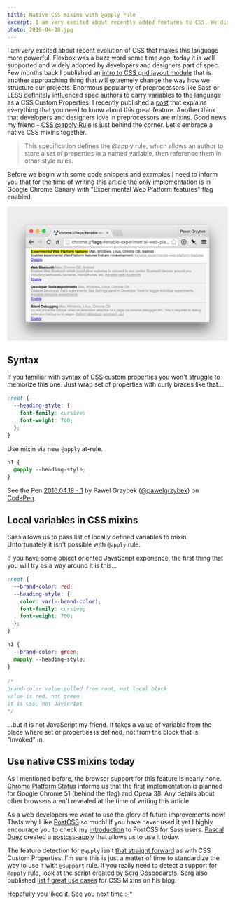 ```yaml
---
title: Native CSS mixins with @apply rule
excerpt: I am very excited about recently added features to CSS. We discussed custom properties and now it is a time to talk about native mixins with @apply rule.
photo: 2016-04-18.jpg
---
```


I am very excited about recent evolution of CSS that makes this language more powerful. Flexbox was a buzz word some time ago, today it is well supported and widely adopted by developers and designers part of spec. Few months back I published an [intro to CSS grid layout module](https://pawelgrzybek.com/lets-get-into-the-basics-of-css-grid-layout-model/) that is another approaching thing that will extremely change the way how we structure our projects. Enormous popularity of preprocessors like Sass or LESS definitely influenced spec authors to carry variables to the language as a CSS Custom Properties. I recently published a [post](https://pawelgrzybek.com/css-custom-properties-explained/) that explains everything that you need to know about this great feature. Another think that developers and designers love in preprocessors are mixins. Good news my friend - [CSS @apply Rule](https://tabatkins.github.io/specs/css-apply-rule/) is just behind the corner. Let's embrace a native CSS mixins together.

> This specification defines the @apply rule, which allows an author to store a set of properties in a named variable, then reference them in other style rules.

Before we begin with some code snippets and examples I need to inform you that for the time of writing this article [the only implementation](https://www.chromestatus.com/feature/5753701012602880) is in Google Chrome Canary with "Experimental Web Platform features" flag enabled.

![Enable Experimental Web Platform Featured Flag in Google Chrome](/photos/2016-04-18-1.jpg)

## Syntax

If you familiar with syntax of CSS custom properties you won't struggle to memorize this one. Just wrap set of properties with curly braces like that...

```scss
:root {
  --heading-style: {
    font-family: cursive;
    font-weight: 700;
  };
}
```

Use mixin via new `@apply` at-rule.

```scss
h1 {
  @apply --heading-style;
}
```

<p data-height="170" data-theme-id="dark" data-slug-hash="MyGVoo" data-default-tab="result" data-user="pawelgrzybek" data-embed-version="2" class="codepen">See the Pen <a href="http://codepen.io/pawelgrzybek/pen/MyGVoo/">2016.04.18 - 1</a> by Pawel Grzybek (<a href="http://codepen.io/pawelgrzybek">@pawelgrzybek</a>) on <a href="http://codepen.io">CodePen</a>.</p>
<script async src="//assets.codepen.io/assets/embed/ei.js"></script>

## Local variables in CSS mixins

Sass allows us to pass list of locally defined variables to mixin. Unfortunately it isn't possible with `@apply` rule.

If you have some object oriented JavaScript experience, the first thing that you will try as a way around it is this...

```scss
:root {
  --brand-color: red;
  --heading-style: {
    color: var(--brand-color);
    font-family: cursive;
    font-weight: 700;
  };
}
```

```scss
h1 {
  --brand-color: green;
  @apply --heading-style;
}

/*
brand-color value pulled from root, not local block
value is red, not green
it is CSS, not JavScript
*/
```

...but it is not JavaScript my friend. It takes a value of variable from the place where set or properties is defined, not from the block that is "invoked" in.

## Use native CSS mixins today

As I mentioned before, the browser support for this feature is nearly none. [Chrome Platform Status](https://www.chromestatus.com/feature/5753701012602880) informs us that the first implementation is planned for Google Chrome 51 (behind the flag) and Opera 38. Any details about other browsers aren't revealed at the time of writing this article.

As a web developers we want to use the glory of future improvements now! Thats why I like [PostCSS](http://postcss.org/) so much! If you have never used it yet I highly encourage you to check my [introduction](https://pawelgrzybek.com/from-sass-to-postcss/) to PostCSS for Sass users. [Pascal Duez](https://twitter.com/pascalduez) created a [postcss-apply](https://github.com/pascalduez/postcss-apply) that allows us to use it today.

The feature detection for `@apply` isn't [that straight forward](https://pawelgrzybek.com/css-custom-properties-explained/#detect-the-browser-support-for-css-custom-properties) as with CSS Custom Properties. I'm sure this is just a matter of time to standardize the way to use it with `@support` rule. If you really need to detect a support for `@apply` rule, look at the [script](https://gist.github.com/malyw/477cd45bd0ed501a1c3ce0870ae16dd1) created by [Serg Gospodarets](https://twitter.com/malyw). Serg also published [list f great use cases](https://blog.gospodarets.com/css_apply_rule) for CSS Mixins on his blog.

Hopefully you liked it. See you next time :-*
